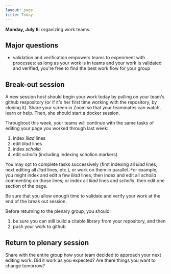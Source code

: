 ```yaml
---
layout: page
title: Today
---
```




**Monday, July 6**: organizing work teams.


## Major questions

- validation and verification empowers teams to experiment with processes:  as long as your work is in teams and your work is validated and verified, you're free to find the best work flow for your group


## Break-out session

A new session host should begin your work today by pulling on your team's github respository  (or if it's her first time working with the repository, by cloning it).  Share your screen in Zoom so that your teammates can watch, learn or help. Then, she should start a docker session.

Throughout this week, your teams will continue with the same tasks of editing your page you worked through last week:

1. index *Iliad* lines
2. edit *Iliad* lines
3. index *scholia*
4. edit *scholia* (including indexing scholion markers)

You may opt to complete tasks successively (first indexing all *Iliad* lines, next editing all *Iliad* lines, etc.), or work on them in parallel. For example, you might index and edit a few *Iliad* lines, then index and edit all *scholia* commenting on those lines; or index all *Iliad* lines and *scholia*, then edit  one section of the page.

Be sure that you allow enough time to validate and verify your work at the end of the break out session.

Before returning to the plenary group, you should:

1. be sure you can still build a citable library from your repository, and then
2. push your work to github



## Return to plenary session

Share with the entire group how your team decided to approach your next editing work.  Did it work as you expected? Are there things you want to change tomorrow?
